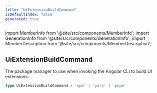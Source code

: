 ```yaml
---
title: "UiExtensionBuildCommand"
isDefaultIndex: false
generated: true
---
```

<!-- This file was generated from the Vendure source. Do not modify. Instead, re-run the "docs:build" script -->
import MemberInfo from '@site/src/components/MemberInfo';
import GenerationInfo from '@site/src/components/GenerationInfo';
import MemberDescription from '@site/src/components/MemberDescription';


## UiExtensionBuildCommand

<GenerationInfo sourceFile="packages/ui-devkit/src/compiler/types.ts" sourceLine="356" packageName="@vendure/ui-devkit" />

The package manager to use when invoking the Angular CLI to build UI extensions.

```ts title="Signature"
type UiExtensionBuildCommand = 'npm' | 'yarn' | 'pnpm'
```
